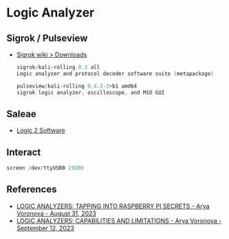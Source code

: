 # Logic Analyzer

## Sigrok / Pulseview

* [Sigrok wiki > Downloads](https://sigrok.org/wiki/Downloads)
    ```ps1
    sigrok/kali-rolling 0.3 all
    Logic analyzer and protocol decoder software suite (metapackage)

    pulseview/kali-rolling 0.4.2-3+b1 amd64
    sigrok logic analyzer, oscilloscope, and MSO GUI
    ```

## Saleae

* [Logic 2 Software](https://support.saleae.com/logic-software/sw-download)


## Interact

```ps1
screen /dev/ttyUSB0 19200
```


## References

* [LOGIC ANALYZERS: TAPPING INTO RASPBERRY PI SECRETS - Arya Voronova - August 31, 2023](https://hackaday.com/2023/08/31/logic-analyzers-tapping-into-raspberry-pi-secrets/)
* [LOGIC ANALYZERS: CAPABILITIES AND LIMITATIONS - Arya Voronova - September 12, 2023](https://hackaday.com/2023/09/12/logic-analyzers-capabilities-and-limitations/)